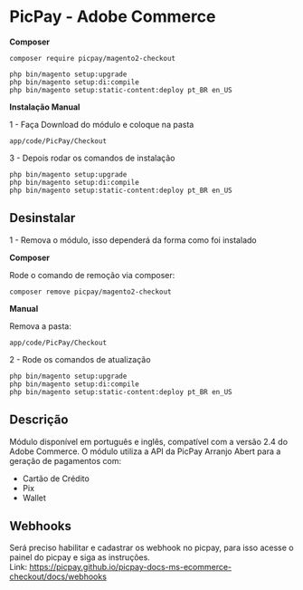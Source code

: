 # PicPay - Adobe Commerce

**Composer**

```
composer require picpay/magento2-checkout

php bin/magento setup:upgrade
php bin/magento setup:di:compile
php bin/magento setup:static-content:deploy pt_BR en_US
```

**Instalação Manual**



1 - Faça Download do módulo e coloque na pasta
```
app/code/PicPay/Checkout
```

3 - Depois rodar os comandos de instalação

```
php bin/magento setup:upgrade
php bin/magento setup:di:compile
php bin/magento setup:static-content:deploy pt_BR en_US
```

## Desinstalar

1 - Remova o módulo, isso dependerá da forma como foi instalado

**Composer**

Rode o comando de remoção via composer:
```
composer remove picpay/magento2-checkout
```

**Manual**

Remova a pasta:
```
app/code/PicPay/Checkout
```

2 - Rode os comandos de atualização

```
php bin/magento setup:upgrade
php bin/magento setup:di:compile
php bin/magento setup:static-content:deploy pt_BR en_US
```

## Descrição
Módulo disponível em português e inglês, compatível com a versão 2.4 do Adobe Commerce.
O módulo utiliza a API da PicPay Arranjo Abert para a geração de pagamentos com:
- Cartão de Crédito
- Pix
- Wallet

## Webhooks
Será preciso habilitar e cadastrar os webhook no picpay, para isso acesse o painel do picpay e siga as instruções.  
Link: https://picpay.github.io/picpay-docs-ms-ecommerce-checkout/docs/webhooks

